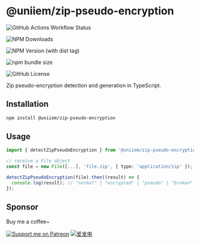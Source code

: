 # @uniiem/zip-pseudo-encryption

![GitHub Actions Workflow Status](https://img.shields.io/github/actions/workflow/status/HoshinoSuzumi/zip-pseudo-encryption/ci.yml)

![NPM Downloads](https://img.shields.io/npm/dm/%40uniiem%2Fzip-pseudo-encryption)

![NPM Version (with dist tag)](https://img.shields.io/npm/v/%40uniiem%2Fzip-pseudo-encryption/latest)

![npm bundle size](https://img.shields.io/bundlephobia/min/%40uniiem%2Fzip-pseudo-encryption)

![GitHub License](https://img.shields.io/github/license/HoshinoSuzumi/zip-pseudo-encryption)

Zip pseudo-encryption detection and generation in TypeScript.

## Installation

```bash
npm install @uniiem/zip-pseudo-encryption
```

## Usage

```typescript
import { detectZipPseudoEncryption } from '@uniiem/zip-pseudo-encryption';

// receive a File object
const file = new File([...], 'file.zip', { type: 'application/zip' });

detectZipPseudoEncryption(file).then((result) => {
  console.log(result); // "normal" | "encrypted" | "pseudo" | "broken" | "unknown"
});
```

## Sponsor

Buy me a coffee~

[![Support me on Patreon](https://img.shields.io/endpoint.svg?url=https%3A%2F%2Fshieldsio-patreon.vercel.app%2Fapi%3Fusername%3D5ANK41%26type%3Dpledges&style=flat)](https://patreon.com/5ANK41)
[![爱发电](https://afdian.moeci.com/11/badge.svg)](https://afdian.net/a/hoshino_suzumi)
